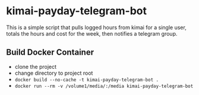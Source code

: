 # kimai-payday-telegram-bot
This is a simple script that pulls logged hours from kimai for a single user, totals the hours and cost for the week, then notifies a telegram group.

 ## Build Docker Container

- clone the project
- change directory to project root
- `docker build --no-cache -t kimai-payday-telegram-bot .`
- `docker run --rm -v /volume1/media/:/media kimai-payday-telegram-bot`
